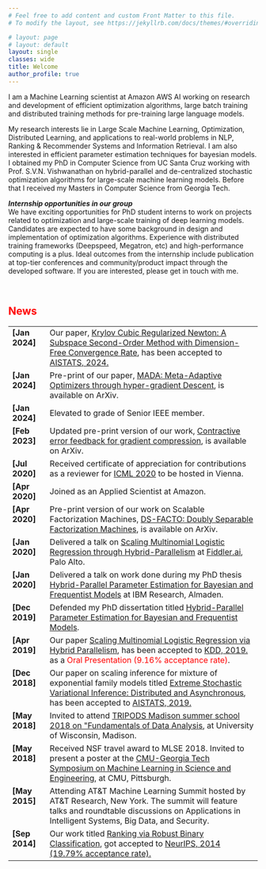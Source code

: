 ```yaml
---
# Feel free to add content and custom Front Matter to this file.
# To modify the layout, see https://jekyllrb.com/docs/themes/#overriding-theme-defaults

# layout: page
# layout: default
layout: single 
classes: wide
title: Welcome
author_profile: true
---
```

I am a Machine Learning scientist at Amazon AWS AI working on research and development of efficient optimization algorithms, large batch training and distributed training methods for pre-training large language models.   

My research interests lie in Large Scale Machine Learning, Optimization, Distributed Learning, and applications to real-world problems in NLP, Ranking & Recommender Systems and Information Retrieval. I am also interested in efficient parameter estimation techniques for bayesian models. I obtained my PhD in Computer Science from UC Santa Cruz working with Prof. S.V.N. Vishwanathan on hybrid-parallel and de-centralized stochastic optimization algorithms for large-scale machine learning models. Before that I received my Masters in Computer Science from Georgia Tech. 

<!--
[Here's my CV](/files/params-cvvv.pdf).
-->

<!--
Outside work, I love all forms of outdoor activities and sports most favorites being swimming, tennis and beach volleyball. In the winters, I have enjoyed skiing on the beautiful slopes of Homewood/Heavenly at Tahoe!
-->
  

***Internship opportunities in our group***  
We have exciting opportunities for PhD student interns to work on projects related to optimization and large-scale training of deep learning models. Candidates are expected to have some background in design and implementation of optimization algorithms. Experience with distributed training frameworks (Deepspeed, Megatron, etc) and high-performance computing is a plus. Ideal outcomes from the internship include publication at top-tier conferences and community/product impact through the developed software. If you are interested, please get in touch with me.

<br>
<h2 align="left"><font color="#FF0000">News</font></h2>
<table class='news-table'>
    <col width="15%">
    <col width="85%">
    <tr>
        <td valign="top"><strong>[Jan 2024]</strong></td>
        <td>Our paper, <a href="https://arxiv.org/abs/2401.03058">Krylov Cubic Regularized Newton: A Subspace Second-Order Method with Dimension-Free Convergence Rate</a>,
        has been accepted to 
        <a href="https://aistats.org/aistats2024/index.html">AISTATS, 2024.</a> 
        </td>
    </tr>
    <tr>
        <td valign="top"><strong>[Jan 2024]</strong></td>
        <td>Pre-print of our paper, <a href="https://arxiv.org/abs/2401.08893">MADA: Meta-Adaptive Optimizers through hyper-gradient Descent</a>,
        is available on ArXiv. 
        </td>
    </tr>
    <tr>
        <td valign="top"><strong>[Jan 2024]</strong></td>
        <td>Elevated to grade of Senior IEEE member.</td>
    </tr>
    <tr>
        <td valign="top"><strong>[Feb 2023]</strong></td>
        <td>Updated pre-print version of our work, <a href="https://arxiv.org/abs/2312.08538">Contractive error feedback for gradient compression</a>,
        is available on ArXiv. 
        </td>
    </tr>
    <tr>
        <td valign="top"><strong>[Jul 2020]</strong></td>
        <td>Received certificate of appreciation for contributions as a reviewer for <a href="https://icml.cc/Conferences/2020">ICML 2020</a> to be hosted in Vienna. 
        </td>
    </tr>
    <tr>
        <td valign="top"><strong>[Apr 2020]</strong></td>
        <td>Joined as an Applied Scientist at Amazon. 
        </td>
    </tr>
    <tr>
        <td valign="top"><strong>[Apr 2020]</strong></td>
        <td>Pre-print version of our work on Scalable Factorization Machines, <a href="https://paramsraman.github.io/static/pub/dsfacto.pdf">DS-FACTO: Doubly Separable Factorization Machines</a>, is available on ArXiv. 
        </td>
    </tr>
    <tr>
        <td valign="top"><strong>[Jan 2020]</strong></td>
        <td>Delivered a talk on <a href="https://paramsraman.github.io/static/pub/mlr-kdd19.pdf">Scaling Multinomial Logistic Regression through Hybrid-Parallelism</a> at <a href="https://www.fiddler.ai/">Fiddler.ai</a>, Palo Alto.
        </td>
    </tr>
    <tr>
        <td valign="top"><strong>[Jan 2020]</strong></td>
        <td>Delivered a talk on work done during my PhD thesis <a href="params_phd_thesis.pdf">Hybrid-Parallel Parameter Estimation for Bayesian and Frequentist Models</a> at IBM Research, Almaden.
        </td>
    </tr>
    <tr>
        <td valign="top"><strong>[Dec 2019]</strong></td>
        <td>Defended my PhD dissertation titled <a href="params_phd_thesis.pdf">Hybrid-Parallel Parameter Estimation for Bayesian and Frequentist Models</a>. 
        </td>
    </tr>
    <tr>
        <td valign="top"><strong>[Apr 2019]</strong></td>
        <td>Our paper <a href="https://paramsraman.github.io/static/pub/mlr-kdd19.pdf">Scaling Multinomial Logistic Regression via Hybrid Parallelism</a>,
        has been accepted to 
        <a href="https://www.kdd.org/kdd2019/">KDD, 2019.</a> as a <font color="red">Oral Presentation (9.16% acceptance rate)</font>.
        </td>
    </tr>
    <tr>
        <td valign="top"><strong>[Dec 2018]</strong></td>
        <td>Our paper on scaling inference for mixture of exponential family models titled <a href="https://paramsraman.github.io/static/pub/mlr-kdd19.pdf">Extreme Stochastic Variational Inference: Distributed and Asynchronous</a>,
        has been accepted to 
        <a href="https://aistats.org/aistats2019/">AISTATS, 2019.</a>
        </td>
    </tr>
    <tr>
        <td valign="top"><strong>[May 2018]</strong></td>
        <td>Invited to attend <a href="https://ifds.wisc.edu/workshops/fundamentals/">TRIPODS Madison summer school 2018 on "Fundamentals of Data Analysis</a>,
        at University of Wisconsin, Madison. 
        </td>
    </tr>
    <tr>
        <td valign="top"><strong>[May 2018]</strong></td>
        <td>Received NSF travel award to MLSE 2018. Invited to present a poster at the <a href="https://events.mcs.cmu.edu/mlse/electrical-and-computer-engineering-program/">CMU-Georgia Tech Symposium on Machine Learning in Science and Engineering</a>,
        at CMU, Pittsburgh. 
        </td>
    </tr>
    <tr>
        <td valign="top"><strong>[May 2015]</strong></td>
        <td>Attending AT&T Machine Learning Summit hosted by AT&T Research, New York. The summit will feature talks and roundtable discussions on Applications in Intelligent Systems, Big Data, and Security. 
        </td>
    </tr>
    <tr>
        <td valign="top"><strong>[Sep 2014]</strong></td>
        <td>Our work titled <a href="http://papers.nips.cc/paper/5363-ranking-via-robust-binary-classification.pdf">Ranking via Robust Binary Classification</a>,
        got accepted to 
        <a href="https://neurips.cc/Conferences/2014">NeurIPS, 2014 (19.79% acceptance rate).</a>
        </td>
    </tr>
</table>